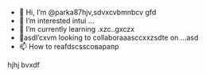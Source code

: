 - 👋 Hi, I’m @parka87hjv,sdvxcvbmnbcv gfd
- 👀 I’m interested intui ...
- 🌱 I’m currently learning .xzc..gxczx
- 💞️asdI’cxvm looking to collaboraaasccxxzsdte on ...asd
- 📫 How to reafdscsscоварапр
<!---asdxsavxc
parka87/parka87 is a ✨ speciasal ✨ repository because n,mits `README.md` (this file) appears on your GitHub profile.
You can click thedas Preview link to take a look at your changes.
--->
hjhj
bvxdf
